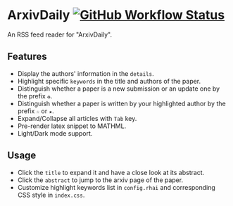 # ArxivDaily [![GitHub Workflow Status](https://img.shields.io/github/actions/workflow/status/NotCraft/ArxivDaily/update-feed.yml?style=for-the-badge)](https://github.com/NotCraft/ArxivDaily/actions)

An RSS feed reader for "ArxivDaily".

## Features

- Display the authors' information in the `details`.
- Highlight specific `keywords` in the title and authors of the paper.
- Distinguish whether a paper is a new submission or an update one by the prefix `♻`.
- Distinguish whether a paper is written by your highlighted author by the prefix `☆` or `★`.
- Expand/Collapse all articles with `Tab` key.
- Pre-render latex snippet to MATHML.
- Light/Dark mode support.

## Usage

- Click the `title` to expand it and have a close look at its abstract.
- Click the `abstract` to jump to the arxiv page of the paper.
- Customize highlight keywords list in `config.rhai` and corresponding CSS style in `index.css`.
